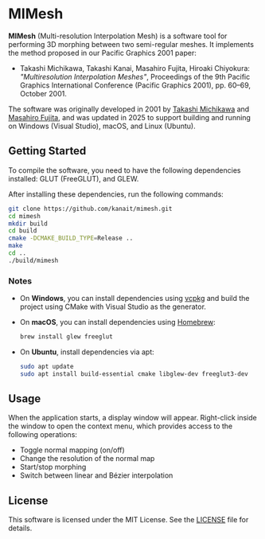 # MIMesh

**MIMesh** (Multi-resolution Interpolation Mesh) is a software tool for performing 3D morphing between two semi-regular meshes. It implements the method proposed in our Pacific Graphics 2001 paper:

- Takashi Michikawa, Takashi Kanai, Masahiro Fujita, Hiroaki Chiyokura:
  *"Multiresolution Interpolation Meshes"*,
  Proceedings of the 9th Pacific Graphics International Conference (Pacific Graphics 2001), pp. 60–69, October 2001.

The software was originally developed in 2001 by [Takashi Michikawa](https://github.com/tmichi) and [Masahiro Fujita](https://github.com/syoyo), and was updated in 2025 to support building and running on Windows (Visual Studio), macOS, and Linux (Ubuntu).

## Getting Started

To compile the software, you need to have the following dependencies installed: GLUT (FreeGLUT), and GLEW.

After installing these dependencies, run the following commands:

```bash
git clone https://github.com/kanait/mimesh.git
cd mimesh
mkdir build
cd build
cmake -DCMAKE_BUILD_TYPE=Release ..
make
cd ..
./build/mimesh
```

### Notes

- On **Windows**, you can install dependencies using [vcpkg](https://vcpkg.io/en/) and build the project using CMake with Visual Studio as the generator.

- On **macOS**, you can install dependencies using [Homebrew](https://brew.sh/):

  ```bash
  brew install glew freeglut
  ```

- On **Ubuntu**, install dependencies via apt:

  ```bash
  sudo apt update
  sudo apt install build-essential cmake libglew-dev freeglut3-dev
  ```

## Usage

When the application starts, a display window will appear.
Right-click inside the window to open the context menu, which provides access to the following operations:

- Toggle normal mapping (on/off)
- Change the resolution of the normal map
- Start/stop morphing
- Switch between linear and Bézier interpolation

## License

This software is licensed under the MIT License.
See the [LICENSE](LICENSE) file for details.